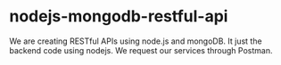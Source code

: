 # nodejs-mongodb-restful-api
We are creating RESTful APIs using node.js and mongoDB. It just the backend code using nodejs. We request our services through Postman.
